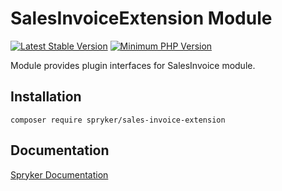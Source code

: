 # SalesInvoiceExtension Module
[![Latest Stable Version](https://poser.pugx.org/spryker/sales-invoice-extension/v/stable.svg)](https://packagist.org/packages/spryker/sales-invoice-extension)
[![Minimum PHP Version](https://img.shields.io/badge/php-%3E%3D%208.0-8892BF.svg)](https://php.net/)

Module provides plugin interfaces for SalesInvoice module.

## Installation

```
composer require spryker/sales-invoice-extension
```

## Documentation

[Spryker Documentation](https://docs.spryker.com)
